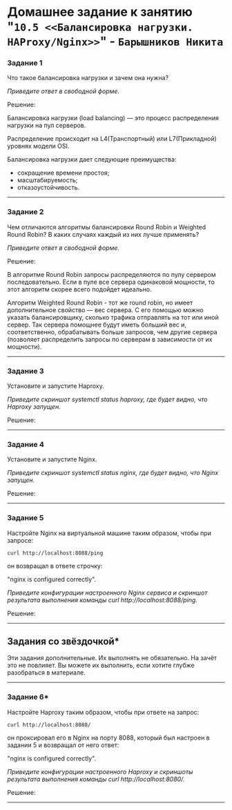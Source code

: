 # Домашнее задание к занятию "`10.5 <<Балансировка нагрузки. HAProxy/Nginx>>`" - `Барышников Никита`


### Задание 1

Что такое балансировка нагрузки и зачем она нужна? 

*Приведите ответ в свободной форме.*

Решение:

Балансировка нагрузки (load balancing) — это процесс распределения нагрузки на пул серверов.

Распределение происходит на L4(Транспортный) или L7(Прикладной) уровнях модели OSI.

Балансировка нагрузки дает следующие преимущества:
- сокращение времени простоя;
- масштабируемость;
- отказоустойчивость.

---

### Задание 2

Чем отличаются алгоритмы балансировки Round Robin и Weighted Round Robin? В каких случаях каждый из них лучше применять? 

*Приведите ответ в свободной форме.*

Решение:

В алгоритме Round Robin запросы распределяются по пулу сервером последовательно. Если в пуле все сервера одинаковой мощности, то этот алгоритм скорее всего подойдет идеально.

Алгоритм Weighted Round Robin - тот же round robin, но имеет дополнительное свойство — вес сервера. С его помощью можно указать балансировщику, сколько трафика отправлять на тот или иной сервер. Так сервера помощнее будут иметь больший вес и, соответственно, обрабатывать больше запросов, чем другие сервера (позволяет распределить запросы по серверам в зависимости от их мощности).

---

### Задание 3

Установите и запустите Haproxy.

*Приведите скриншот systemctl status haproxy, где будет видно, что Haproxy запущен.*

Решение:



---

### Задание 4

Установите и запустите Nginx.

*Приведите скриншот systemctl status nginx, где будет видно, что Nginx запущен.*

Решение:



---

### Задание 5

Настройте Nginx на виртуальной машине таким образом, чтобы при запросе:

`curl http://localhost:8088/ping`

он возвращал в ответе строчку: 

"nginx is configured correctly".

*Приведите конфигурации настроенного Nginx сервиса и скриншот результата выполнения команды curl http://localhost:8088/ping.*

Решение:



---

## Задания со звёздочкой*

Эти задания дополнительные. Их выполнять не обязательно. На зачёт это не повлияет. Вы можете их выполнить, если хотите глубже разобраться в материале.

---

### Задание 6*

Настройте Haproxy таким образом, чтобы при ответе на запрос:

`curl http://localhost:8080/`

он проксировал его в Nginx на порту 8088, который был настроен в задании 5 и возвращал от него ответ: 

"nginx is configured correctly". 

*Приведите конфигурации настроенного Haproxy и скриншоты результата выполнения команды curl http://localhost:8080/.*

Решение:



---
